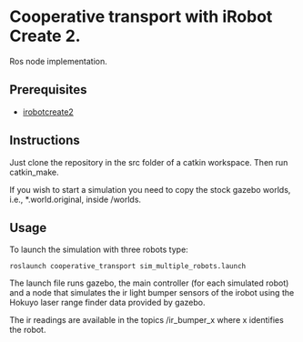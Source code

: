 Cooperative transport with iRobot Create 2.
===
Ros node implementation.

Prerequisites
---
* [irobotcreate2](https://github.com/MirkoFerrati/irobotcreate2ros.git)

Instructions
---
Just clone the repository in the src folder of a catkin workspace. Then run catkin_make.

If you wish to start a simulation you need to copy the stock gazebo worlds, i.e., *.world.original,
inside /worlds.

Usage
---
To launch the simulation with three robots type:
```
roslaunch cooperative_transport sim_multiple_robots.launch
```
The launch file runs gazebo, the main controller (for each simulated robot) and a node that simulates the ir light bumper sensors of the irobot using the Hokuyo laser range finder data provided by gazebo.

The ir readings are available in the topics /ir_bumper_x where x identifies the robot.

